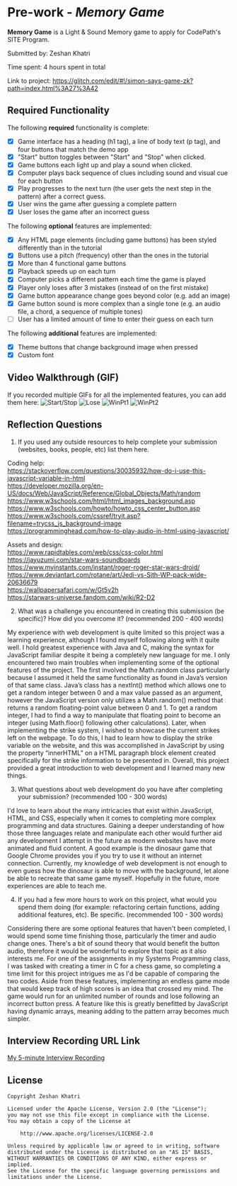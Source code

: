 # Pre-work - *Memory Game*

**Memory Game** is a Light & Sound Memory game to apply for CodePath's SITE Program. 

Submitted by: Zeshan Khatri

Time spent: 4 hours spent in total

Link to project: https://glitch.com/edit/#!/simon-says-game-zk?path=index.html%3A27%3A42

## Required Functionality

The following **required** functionality is complete:

* [x] Game interface has a heading (h1 tag), a line of body text (p tag), and four buttons that match the demo app
* [x] "Start" button toggles between "Start" and "Stop" when clicked. 
* [x] Game buttons each light up and play a sound when clicked. 
* [x] Computer plays back sequence of clues including sound and visual cue for each button
* [x] Play progresses to the next turn (the user gets the next step in the pattern) after a correct guess. 
* [x] User wins the game after guessing a complete pattern
* [x] User loses the game after an incorrect guess

The following **optional** features are implemented:

* [x] Any HTML page elements (including game buttons) has been styled differently than in the tutorial
* [x] Buttons use a pitch (frequency) other than the ones in the tutorial
* [x] More than 4 functional game buttons
* [x] Playback speeds up on each turn
* [x] Computer picks a different pattern each time the game is played
* [x] Player only loses after 3 mistakes (instead of on the first mistake)
* [x] Game button appearance change goes beyond color (e.g. add an image)
* [x] Game button sound is more complex than a single tone (e.g. an audio file, a chord, a sequence of multiple tones)
* [ ] User has a limited amount of time to enter their guess on each turn

The following **additional** features are implemented:

* [x] Theme buttons that change background image when pressed
* [x] Custom font

## Video Walkthrough (GIF)

If you recorded multiple GIFs for all the implemented features, you can add them here:
![Start/Stop](http://g.recordit.co/QeOxftmu5T.gif)
![Lose](http://g.recordit.co/u6dN8uU9PV.gif)
![WinPt1](http://g.recordit.co/C4lYWVqjtT.gif)
![WinPt2](http://g.recordit.co/mdMIM03Thb.gif)

## Reflection Questions
1. If you used any outside resources to help complete your submission (websites, books, people, etc) list them here. 

Coding help: \
https://stackoverflow.com/questions/30035932/how-do-i-use-this-javascript-variable-in-html \
https://developer.mozilla.org/en-US/docs/Web/JavaScript/Reference/Global_Objects/Math/random \
https://www.w3schools.com/html/html_images_background.asp \
https://www.w3schools.com/howto/howto_css_center_button.asp \
https://www.w3schools.com/cssref/tryit.asp?filename=trycss_js_background-image \
https://programminghead.com/how-to-play-audio-in-html-using-javascript/

Assets and design: \
https://www.rapidtables.com/web/css/css-color.html \
https://jayuzumi.com/star-wars-soundboards \
https://www.myinstants.com/instant/roger-roger-star-wars-droid/ \
https://www.deviantart.com/rotane/art/Jedi-vs-Sith-WP-pack-wide-20636679 \
https://wallpapersafari.com/w/Gt5v2h \
https://starwars-universe.fandom.com/wiki/R2-D2

2. What was a challenge you encountered in creating this submission (be specific)? How did you overcome it? (recommended 200 - 400 words) 

My experience with web development is quite limited so this project was a learning experience, although I found myself following along with it quite well. I hold greatest experience with Java and C,
making the syntax for JavaScript familiar despite it being a completely new language for me. I only encountered two main troubles when implementing some of the optional features of the project. The first involved the Math.random class particularly because I assumed it held the same functionality as found in Java’s version of that same class. Java’s class has a nextInt() method which allows one to get a random integer between 0 and a max value passed as an argument, however the JavaScript version only utilizes a Math.random() method that returns a random floating-point value between 0 and 1. To get a random integer, I had to find a way to manipulate that floating point to become an integer (using Math.floor() following other calculations). Later, when implementing the strike system, I wished to showcase the current strikes left on the webpage. To do this, I had to learn how to display the strike variable on the website, and this was accomplished in JavaScript by using the property “innerHTML” on a HTML paragraph block element created specifically for the strike information to be presented in. Overall, this project provided a great introduction to web development and I learned many new things.

3. What questions about web development do you have after completing your submission? (recommended 100 - 300 words) 

I'd love to learn about the many intricacies that exist within JavaScript, HTML, and CSS, especially when it comes to completing more complex programming and data structures. Gaining a deeper understanding of how those three languages relate and manipulate each other would further aid any development I attempt in the future as modern websites have more animated and fluid content. A good example is the dinosaur game that Google Chrome provides you if you try to use it without an internet connection. Currently, my knowledge of web development is not enough to even guess how the dinosaur is able to move with the background, let alone be able to recreate that same game myself. Hopefully in the future, more experiences are able to teach me.

4. If you had a few more hours to work on this project, what would you spend them doing (for example: refactoring certain functions, adding additional features, etc). Be specific. (recommended 100 - 300 words) 

Considering there are some optional features that haven't been completed, I would spend some time finishing those, particularly the timer and audio change ones. There's a bit of sound theory that would benefit the button audio, therefore it would be wonderful to explore that topic as it also interests me. For one of the assignments in my Systems Programming class, I was tasked with creating a timer in C for a chess game, so completing a time limit for this project intrigues me as I'd be capable of comparing the two codes. Aside from these features, implementing an endless game mode that would keep track of high scores is an idea that crossed my mind. The game would run for an unlimited number of rounds and lose following an incorrect button press. A feature like this is greatly benefitted by JavaScript having dynamic arrays, meaning adding to the pattern array becomes much simpler.

## Interview Recording URL Link

[My 5-minute Interview Recording](https://www.loom.com/share/7edd47d35be24be2a42ddfad252e5dca)


## License

    Copyright Zeshan Khatri

    Licensed under the Apache License, Version 2.0 (the "License");
    you may not use this file except in compliance with the License.
    You may obtain a copy of the License at

        http://www.apache.org/licenses/LICENSE-2.0

    Unless required by applicable law or agreed to in writing, software
    distributed under the License is distributed on an "AS IS" BASIS,
    WITHOUT WARRANTIES OR CONDITIONS OF ANY KIND, either express or implied.
    See the License for the specific language governing permissions and
    limitations under the License.

